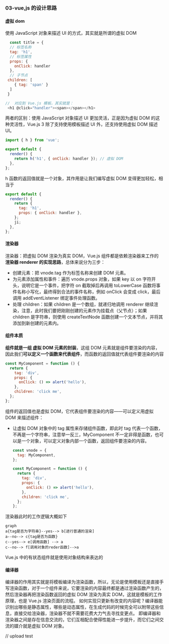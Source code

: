 ### 03-vue,js 的设计思路

#### 虚拟 dom

使用 JavaScript 对象来描述 UI 的方式，其实就是所谓的虚拟 DOM

```javascript
  const title = {
  // 标签名称
  tag: 'h1',
  // 标签属性
  props: {
    onClick: handler
  },
  // 子节点
 children: [
    { tag: 'span' }
  ]
 }

//  对应到 Vue.js 模板，其实就是：
 <h1 @click="handler"><span></span></h1>
```

两者的区别：使用 JavaScript 对象描述 UI 更加灵活，正是因为虚拟 DOM 的这种灵活性，Vue.js 3 除了支持使用模板描述 UI 外，还支持使用虚拟 DOM 描述 UI。

```javascript
import { h } from 'vue';

export default {
  render() {
    return h('h1', { onClick: handler }); // 虚拟 DOM
  },
};
```

h 函数的返回值就是一个对象，其作用是让我们编写虚拟 DOM 变得更加轻松，相当于

```javascript
export default {
  render() {
    return {
      tag: 'h1',
      props: { onClick: handler },
    };
    ji;
  },
};
```

#### 渲染器

渲染器：把虚拟 DOM 渲染为真实 DOM，Vue.js 组件都是依赖渲染器来工作的
**渲染器 renderer 的实现思路**，总体来说分为三步：

- 创建元素：把 vnode.tag 作为标签名称来创建 DOM 元素。
- 为元素添加属性和事件：遍历 vnode.props 对象，如果 key 以 on 字符开头，说明它是一个事件，把字符 on 截取掉后再调用 toLowerCase 函数将事件名称小写化，最终得到合法的事件名称，例如 onClick 会变成 click，最后调用 addEventListener 绑定事件处理函数。
- 处理 children：如果 children 是一个数组，就递归地调用 renderer 继续渲染，注意，此时我们要把刚刚创建的元素作为挂载点（父节点）；如果 children 是字符串，则使用 createTextNode 函数创建一个文本节点，并将其添加到新创建的元素内。

#### 组件本质

**组件就是一组 虚拟 DOM 元素的封装**，这组 DOM 元素就是组件要渲染的内容，因此我们**可以定义一个函数来代表组件**，而函数的返回值就代表组件要渲染的内容

```javascript
const MyComponent = function () {
  return {
    tag: 'div',
    props: {
      onClick: () => alert('hello'),
    },
    children: 'click me',
  };
};
```

组件的返回值也是虚拟 DOM，它代表组件要渲染的内容——可以定义用虚拟 DOM 来描述组件：

- 让虚拟 DOM 对象中的 tag 属性来存储组件函数，即此时 tag 代表一个函数，不再是一个字符串，注意举一反三，MyComponent 不一定非得是函数，也可以是一个对象，可以定义对象内部一个函数，返回组件要渲染的内容。

  ```javascript
  const vnode = {
    tag: MyComponent,
  };

  const MyComponent = function () {
    return {
      tag: 'div',
      props: {
        onClick: () => alert('hello'),
      },
      children: 'click me',
    };
  };
  ```

渲染器此时的工作逻辑大概如下

```mermaid
graph
a{tag是否为字符串}--yes--> b[进行普通的渲染]
a--no--> c{tag是否为函数}
c--yes--> e[调用函数] --> a
c--no--> f[调用对象的reder函数]-->a
```

Vue.js 中的有状态组件就是使用对象结构来表达的

#### 编译器

编译器的作用其实就是将模板编译为渲染函数，所以，无论是使用模板还是直接手写渲染函数，对于一个组件来说，它要渲染的内容最终都是通过渲染函数产生的，然后渲染器再把渲染函数返回的虚拟 DOM 渲染为真实 DOM，这就是模板的工作原理，也是 Vue.js 渲染页面的流程。
如何实现只更新有改变的内容呢？编译器能识别出哪些是静态属性，哪些是动态属性，在生成代码的时候完全可以附带这些信息，直接交给渲染器，渲染器不就不需要花费大力气去寻找变更点。
即编译器和渲染器之间是存在信息交流的，它们互相配合使得性能进一步提升，而它们之间交流的媒介就是虚拟 DOM 对象。

// upload test
